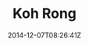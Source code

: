 ---
title: "Koh Rong"
date: 2014-12-07T08:26:41Z
draft: false
description: ""
type: post
region: "Southeast Asia"
country: "Cambodia"
thumbnail: "kohrong-1.jpg"
---